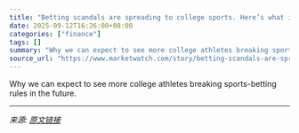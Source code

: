 ```yaml
---
title: "Betting scandals are spreading to college sports. Here’s what it cost three basketball players banned by the NCAA."
date: 2025-09-12T16:26:00+08:00
categories: ["finance"]
tags: []
summary: "Why we can expect to see more college athletes breaking sports-betting rules in the future."
source_url: "https://www.marketwatch.com/story/betting-scandals-are-spreading-to-college-sports-heres-what-it-cost-three-basketball-players-banned-by-the-ncaa-417baffb?mod=mw_rss_topstories"
---
```


Why we can expect to see more college athletes breaking sports-betting rules in the future.

---

*来源: [原文链接](https://www.marketwatch.com/story/betting-scandals-are-spreading-to-college-sports-heres-what-it-cost-three-basketball-players-banned-by-the-ncaa-417baffb?mod=mw_rss_topstories)*
